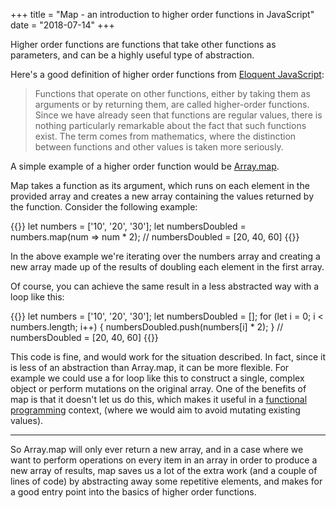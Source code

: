 +++
title = "Map - an introduction to higher order functions in JavaScript"
date = "2018-07-14"
+++

Higher order functions are functions that take other functions as parameters, and can be a highly useful type of abstraction.

Here's a good definition of higher order functions from [Eloquent JavaScript](https://eloquentjavascript.net/05_higher_order.html):

>Functions that operate on other functions, either by taking them as arguments or by returning them, are called higher-order functions. Since we have already seen that functions are regular values, there is nothing particularly remarkable about the fact that such functions exist. The term comes from mathematics, where the distinction between functions and other values is taken more seriously.

A simple example of a higher order function would be [Array.map](https://developer.mozilla.org/en-US/docs/Web/JavaScript/Reference/Global_Objects/Array/map).

Map takes a function as its argument, which runs on each element in the provided array and creates a new array containing the values returned by the function. Consider the following example:

{{<highlight js>}}
let numbers = ['10', '20', '30'];
let numbersDoubled = numbers.map(num => num * 2);
// numbersDoubled = [20, 40, 60]
{{</highlight>}}

In the above example we're iterating over the numbers array and creating a new array made up of the results of doubling each element in the first array.

Of course, you can achieve the same result in a less abstracted way with a loop like this:

{{<highlight js>}}
let numbers = ['10', '20', '30'];
let numbersDoubled = [];
for (let i = 0; i < numbers.length; i++) {
  numbersDoubled.push(numbers[i] * 2);
}
// numbersDoubled = [20, 40, 60]
{{</highlight>}}

This code is fine, and would work for the situation described. In fact, since it is less of an abstraction than Array.map, it can be more flexible. For example we could use a for loop like this to construct a single, complex object or perform mutations on the original array. One of the benefits of map is that it doesn't let us do this, which makes it useful in a [functional programming](https://hackernoon.com/functional-programming-concepts-pure-functions-cafa2983f757) context, (where we would aim to avoid mutating existing values).

---

So Array.map will only ever return a new array, and in a case where we want to perform operations on every item in an array in order to produce a new array of results, map saves us a lot of the extra work (and a couple of lines of code) by abstracting away some repetitive elements, and makes for a good entry point into the basics of higher order functions.
